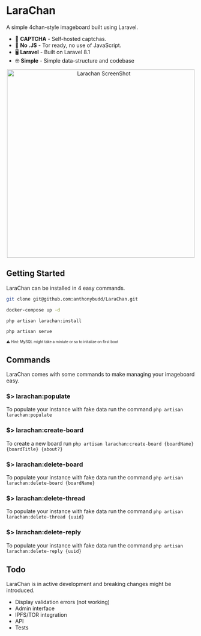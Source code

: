 # LaraChan
A simple 4chan-style imageboard built using Laravel.

- 🤖 **CAPTCHA** - Self-hosted captchas.
- 🚫 **No .JS** - Tor ready, no use of JavaScript.
- 🖥 **Laravel** - Built on Laravel 8.1
- 🤓 **Simple** - Simple data-structure and codebase

<p  align="center">
<img  width="500" src="https://raw.githubusercontent.com/anthonybudd/LaraChan/8.x/docs/img/screenshot.gif"  alt="Larachan ScreenShot">
</p>


## Getting Started
LaraChan can be installed in 4 easy commands. 

```sh
git clone git@github.com:anthonybudd/LaraChan.git

docker-compose up -d

php artisan larachan:install

php artisan serve
```
<sub><sup>⚠️ Hint: MySQL might take a miniute or so to initalize on first boot</sub></sup>

## Commands
LaraChan comes with some commands to make managing your imageboard easy.

### $> larachan:populate
To populate your instance with fake data run the command `php artisan larachan:populate`

### $> larachan:create-board
To create a new board run `php artisan larachan:create-board {boardName} {boardTitle} {about?}`

### $> larachan:delete-board
To populate your instance with fake data run the command `php artisan larachan:delete-board {boardName}`

### $> larachan:delete-thread
To populate your instance with fake data run the command `php artisan larachan:delete-thread {uuid}`

### $> larachan:delete-reply
To populate your instance with fake data run the command `php artisan larachan:delete-reply {uuid}`

  
## Todo
LaraChan is in active development and breaking changes might be introduced.

- Display validation errors (not working)
- Admin interface
- IPFS/TOR integration
- API
- Tests